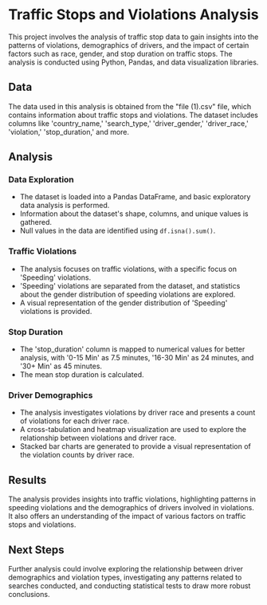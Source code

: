 

# Traffic Stops and Violations Analysis

This project involves the analysis of traffic stop data to gain insights into the patterns of violations, demographics of drivers, and the impact of certain factors such as race, gender, and stop duration on traffic stops. The analysis is conducted using Python, Pandas, and data visualization libraries.

## Data

The data used in this analysis is obtained from the "file (1).csv" file, which contains information about traffic stops and violations. The dataset includes columns like 'country_name,' 'search_type,' 'driver_gender,' 'driver_race,' 'violation,' 'stop_duration,' and more.

## Analysis

### Data Exploration

- The dataset is loaded into a Pandas DataFrame, and basic exploratory data analysis is performed.
- Information about the dataset's shape, columns, and unique values is gathered.
- Null values in the data are identified using `df.isna().sum()`.

### Traffic Violations

- The analysis focuses on traffic violations, with a specific focus on 'Speeding' violations.
- 'Speeding' violations are separated from the dataset, and statistics about the gender distribution of speeding violations are explored.
- A visual representation of the gender distribution of 'Speeding' violations is provided.

### Stop Duration

- The 'stop_duration' column is mapped to numerical values for better analysis, with '0-15 Min' as 7.5 minutes, '16-30 Min' as 24 minutes, and '30+ Min' as 45 minutes.
- The mean stop duration is calculated.

### Driver Demographics

- The analysis investigates violations by driver race and presents a count of violations for each driver race.
- A cross-tabulation and heatmap visualization are used to explore the relationship between violations and driver race.
- Stacked bar charts are generated to provide a visual representation of the violation counts by driver race.

## Results

The analysis provides insights into traffic violations, highlighting patterns in speeding violations and the demographics of drivers involved in violations. It also offers an understanding of the impact of various factors on traffic stops and violations.

## Next Steps

Further analysis could involve exploring the relationship between driver demographics and violation types, investigating any patterns related to searches conducted, and conducting statistical tests to draw more robust conclusions.

